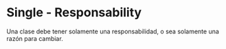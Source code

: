 # Single - Responsability

Una clase debe tener solamente una responsabilidad, o sea solamente una razón para cambiar.
